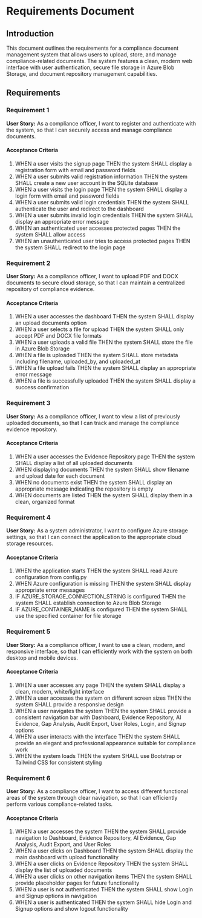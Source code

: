 # Requirements Document

## Introduction

This document outlines the requirements for a compliance document management system that allows users to upload, store, and manage compliance-related documents. The system features a clean, modern web interface with user authentication, secure file storage in Azure Blob Storage, and document repository management capabilities.

## Requirements

### Requirement 1

**User Story:** As a compliance officer, I want to register and authenticate with the system, so that I can securely access and manage compliance documents.

#### Acceptance Criteria

1. WHEN a user visits the signup page THEN the system SHALL display a registration form with email and password fields
2. WHEN a user submits valid registration information THEN the system SHALL create a new user account in the SQLite database
3. WHEN a user visits the login page THEN the system SHALL display a login form with email and password fields
4. WHEN a user submits valid login credentials THEN the system SHALL authenticate the user and redirect to the dashboard
5. WHEN a user submits invalid login credentials THEN the system SHALL display an appropriate error message
6. WHEN an authenticated user accesses protected pages THEN the system SHALL allow access
7. WHEN an unauthenticated user tries to access protected pages THEN the system SHALL redirect to the login page

### Requirement 2

**User Story:** As a compliance officer, I want to upload PDF and DOCX documents to secure cloud storage, so that I can maintain a centralized repository of compliance evidence.

#### Acceptance Criteria

1. WHEN a user accesses the dashboard THEN the system SHALL display an upload documents option
2. WHEN a user selects a file for upload THEN the system SHALL only accept PDF and DOCX file formats
3. WHEN a user uploads a valid file THEN the system SHALL store the file in Azure Blob Storage
4. WHEN a file is uploaded THEN the system SHALL store metadata including filename, uploaded_by, and uploaded_at
5. WHEN a file upload fails THEN the system SHALL display an appropriate error message
6. WHEN a file is successfully uploaded THEN the system SHALL display a success confirmation

### Requirement 3

**User Story:** As a compliance officer, I want to view a list of previously uploaded documents, so that I can track and manage the compliance evidence repository.

#### Acceptance Criteria

1. WHEN a user accesses the Evidence Repository page THEN the system SHALL display a list of all uploaded documents
2. WHEN displaying documents THEN the system SHALL show filename and upload date for each document
3. WHEN no documents exist THEN the system SHALL display an appropriate message indicating the repository is empty
4. WHEN documents are listed THEN the system SHALL display them in a clean, organized format

### Requirement 4

**User Story:** As a system administrator, I want to configure Azure storage settings, so that I can connect the application to the appropriate cloud storage resources.

#### Acceptance Criteria

1. WHEN the application starts THEN the system SHALL read Azure configuration from config.py
2. WHEN Azure configuration is missing THEN the system SHALL display appropriate error messages
3. IF AZURE_STORAGE_CONNECTION_STRING is configured THEN the system SHALL establish connection to Azure Blob Storage
4. IF AZURE_CONTAINER_NAME is configured THEN the system SHALL use the specified container for file storage

### Requirement 5

**User Story:** As a compliance officer, I want to use a clean, modern, and responsive interface, so that I can efficiently work with the system on both desktop and mobile devices.

#### Acceptance Criteria

1. WHEN a user accesses any page THEN the system SHALL display a clean, modern, white/light interface
2. WHEN a user accesses the system on different screen sizes THEN the system SHALL provide a responsive design
3. WHEN a user navigates the system THEN the system SHALL provide a consistent navigation bar with Dashboard, Evidence Repository, AI Evidence, Gap Analysis, Audit Export, User Roles, Login, and Signup options
4. WHEN a user interacts with the interface THEN the system SHALL provide an elegant and professional appearance suitable for compliance work
5. WHEN the system loads THEN the system SHALL use Bootstrap or Tailwind CSS for consistent styling

### Requirement 6

**User Story:** As a compliance officer, I want to access different functional areas of the system through clear navigation, so that I can efficiently perform various compliance-related tasks.

#### Acceptance Criteria

1. WHEN a user accesses the system THEN the system SHALL provide navigation to Dashboard, Evidence Repository, AI Evidence, Gap Analysis, Audit Export, and User Roles
2. WHEN a user clicks on Dashboard THEN the system SHALL display the main dashboard with upload functionality
3. WHEN a user clicks on Evidence Repository THEN the system SHALL display the list of uploaded documents
4. WHEN a user clicks on other navigation items THEN the system SHALL provide placeholder pages for future functionality
5. WHEN a user is not authenticated THEN the system SHALL show Login and Signup options in navigation
6. WHEN a user is authenticated THEN the system SHALL hide Login and Signup options and show logout functionality